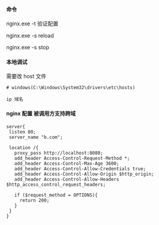 #### 命令

nginx.exe -t 验证配置

nginx.exe -s reload

nginx.exe -s stop

#### 本地调试

需要改 host 文件

```
# windows(C:\Windows\System32\drivers\etc\hosts)

ip 域名

```

#### nginx 配置 被调用方支持跨域

```
server{
 listen 80;
 server_name "b.com";

 location /{
   proxy_pass http://localhost:8080;
   add_header Access-Control-Request-Method *;
   add_header Access-Control-Max-Age 3600;
   add_header Access-Control-Allow-Credentials true;
   add_header Access-Control-Allow-Origin $http_origin;
   add_header Access-Control-Allow-Headers $http_access_control_request_headers;

   if ($request_method = OPTIONS){
     return 200;
   }
 }
}
```
